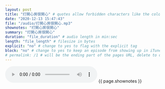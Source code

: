 ```yaml
---
layout: post
title: "打開心房很開心" # quotes allow forbidden characters like the colon
date: "2020-12-13 15:47:43"
file: "/audio/打開心房很開心.mp3"
shownotes: "打開心房很開心"
summary: "打開心房很開心"
duration: "file_duration" # audio length in min:sec
length: "file_length" # filesize in bytes
explicit: "no" # change to yes to flag with the explicit tag
block: "no" # change to yes to keep an episode from showing up in iTunes
# permalink: /1 # will be the ending part of the pages URL, delete to default to the title
---
```


<audio controls>
<source src="{{site.url}}{{site.baseurl}}{{ page.file }}" type="audio/x-mp3">
Your browser does not support the audio element.
</audio>
{{ page.shownotes }}

